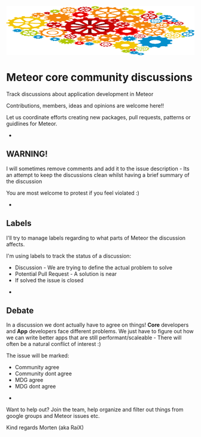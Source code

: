 <img alt="Brain gears wpclipart - Animation added by RaiX" src="brain-gears.svg" height="131px" width="100%">

Meteor core community discussions
================================

Track discussions about application development in Meteor

Contributions, members, ideas and opinions are welcome here!!

Let us coordinate efforts creating new packages, pull requests, patterns or guidlines for Meteor.

-

## WARNING!
I will sometimes remove comments and add it to the issue description - Its an attempt to keep the discussions clean whilst having a brief summary of the discussion

You are most welcome to protest if you feel violated :)

-

## Labels

I'll try to manage labels regarding to what parts of Meteor the discussion affects.

I'm using labels to track the status of a discussion:
* Discussion - We are trying to define the actual problem to solve
* Potential Pull Request - A solution is near
* If solved the issue is closed

-

## Debate

In a discussion we dont actually have to agree on things! __Core__ developers and __App__ developers face different problems.
We just have to figure out how we can write better apps that are still performant/scaleable - There will often be a natural conflict of interest :)

The issue will be marked:
* Community agree
* Community dont agree
* MDG agree
* MDG dont agree

-

Want to help out? Join the team, help organize and filter out things from google groups and Meteor issues etc.

Kind regards Morten (aka RaiX)

